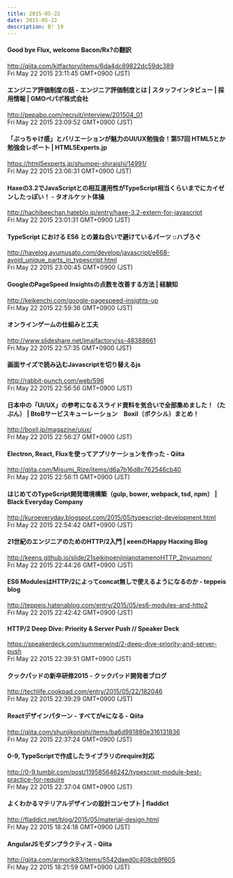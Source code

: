 ```yaml
---
title: 2015-05-22
date: 2015-05-22
description: B! 19
---
```


#### Good bye Flux, welcome Bacon/Rx?の翻訳
http://qiita.com/kitfactory/items/6da4dc89822dc59dc389<br>
Fri May 22 2015 23:11:45 GMT+0900 (JST)<br>


#### エンジニア評価制度の話 - エンジニア評価制度とは | スタッフインタビュー | 採用情報 | GMOペパボ株式会社
http://pepabo.com/recruit/interview/201504_01<br>
Fri May 22 2015 23:09:52 GMT+0900 (JST)<br>


#### 「ぶっちゃけ感」とバリエーションが魅力のUI/UX勉強会！第57回 HTML5とか勉強会レポート | HTML5Experts.jp
https://html5experts.jp/shumpei-shiraishi/14991/<br>
Fri May 22 2015 23:06:31 GMT+0900 (JST)<br>


#### Haxeの3.2でJavaScriptとの相互運用性がTypeScript相当くらいまでにカイゼンしたっぽい！ - タオルケット体操
http://hachibeechan.hateblo.jp/entry/haxe-3.2-extern-for-javascript<br>
Fri May 22 2015 23:01:31 GMT+0900 (JST)<br>


#### TypeScript における ES6 との兼ね合いで避けているパーツ ::ハブろぐ
http://havelog.ayumusato.com/develop/javascript/e668-avoid_unique_parts_in_typescript.html<br>
Fri May 22 2015 23:00:45 GMT+0900 (JST)<br>


####  GoogleのPageSpeed Insightsの点数を改善する方法 | 経験知
http://keikenchi.com/google-pagespeed-insights-up<br>
Fri May 22 2015 22:59:36 GMT+0900 (JST)<br>


#### オンラインゲームの仕組みと工夫
http://www.slideshare.net/imaifactory/ss-48388661<br>
Fri May 22 2015 22:57:35 GMT+0900 (JST)<br>


#### 画面サイズで読み込むJavascriptを切り替えるjs
http://rabbit-punch.com/web/596<br>
Fri May 22 2015 22:56:56 GMT+0900 (JST)<br>


#### 日本中の「UI/UX」の参考になるスライド資料を気合いで全部集めました！（たぶん） | BtoBサービスキューレーション　Boxil（ボクシル）まとめ！
http://boxil.jp/magazine/uiux/<br>
Fri May 22 2015 22:56:27 GMT+0900 (JST)<br>


#### Electron, React, Fluxを使ってアプリケーションを作った - Qiita
http://qiita.com/Misumi_Rize/items/d6a7b16d8c762546cb40<br>
Fri May 22 2015 22:56:11 GMT+0900 (JST)<br>


#### はじめてのTypeScript開発環境構築（gulp, bower, webpack, tsd, npm）        |         Black Everyday Company
http://kuroeveryday.blogspot.com/2015/05/typescript-development.html<br>
Fri May 22 2015 22:54:42 GMT+0900 (JST)<br>


#### 21世紀のエンジニアのためのHTTP/2入門 | κeenのHappy Hacκing Blog
http://keens.github.io/slide/21seikinoenjinianotamenoHTTP_2nyuumon/<br>
Fri May 22 2015 22:44:26 GMT+0900 (JST)<br>


#### ES6 ModulesはHTTP/2によってconcat無しで使えるようになるのか - teppeis blog
http://teppeis.hatenablog.com/entry/2015/05/es6-modules-and-http2<br>
Fri May 22 2015 22:42:42 GMT+0900 (JST)<br>


#### HTTP/2 Deep Dive: Priority & Server Push // Speaker Deck
https://speakerdeck.com/summerwind/2-deep-dive-priority-and-server-push<br>
Fri May 22 2015 22:39:51 GMT+0900 (JST)<br>


#### クックパッドの新卒研修2015 - クックパッド開発者ブログ
http://techlife.cookpad.com/entry/2015/05/22/182046<br>
Fri May 22 2015 22:39:29 GMT+0900 (JST)<br>


#### Reactデザインパターン - すべてがeになる - Qiita
http://qiita.com/shunjikonishi/items/ba6d981880e316131836<br>
Fri May 22 2015 22:37:24 GMT+0900 (JST)<br>


#### 0-9, TypeScriptで作成したライブラリのrequire対応
http://0-9.tumblr.com/post/119585646242/typescript-module-best-practice-for-require<br>
Fri May 22 2015 22:37:04 GMT+0900 (JST)<br>


#### よくわかるマテリアルデザインの設計コンセプト | fladdict
http://fladdict.net/blog/2015/05/material-design.html<br>
Fri May 22 2015 18:24:18 GMT+0900 (JST)<br>


#### AngularJSモダンプラクティス - Qiita
http://qiita.com/armorik83/items/5542daed0c408cb9f605<br>
Fri May 22 2015 18:21:59 GMT+0900 (JST)<br>


